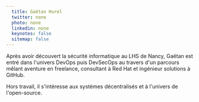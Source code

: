```yaml
---
  title: Gaëtan Hurel 
  twitter: none
  photo: none
  linkedin: none
  keynotes: false
  sitemap: false
---
```

Après avoir découvert la sécurité informatique au LHS de Nancy, Gaëtan est entré dans l'univers DevOps puis DevSecOps au travers d'un parcours mêlant aventure en freelance, consultant à Red Hat et ingénieur solutions à GitHub. 

Hors travail, il s'intéresse aux systèmes décentralisés et à l'univers de l'open-source.